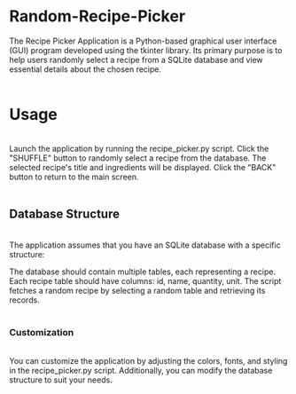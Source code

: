 # Random-Recipe-Picker
The Recipe Picker Application is a Python-based graphical user interface (GUI) program developed using the tkinter library. Its primary purpose is to help users randomly select a recipe from a SQLite database and view essential details about the chosen recipe. 
<br>
<br>
<h1>Usage</h1>
<br>
Launch the application by running the recipe_picker.py script.
Click the "SHUFFLE" button to randomly select a recipe from the database.
The selected recipe's title and ingredients will be displayed.
Click the "BACK" button to return to the main screen.
<br>
<br>
<h2>Database Structure</h2>
<br>
The application assumes that you have an SQLite database with a specific structure:

The database should contain multiple tables, each representing a recipe.
Each recipe table should have columns: id, name, quantity, unit.
The script fetches a random recipe by selecting a random table and retrieving its records.
<br>
<br>
<h3>Customization</h3>
<br>
You can customize the application by adjusting the colors, fonts, and styling in the recipe_picker.py script. Additionally, you can modify the database structure to suit your needs.
